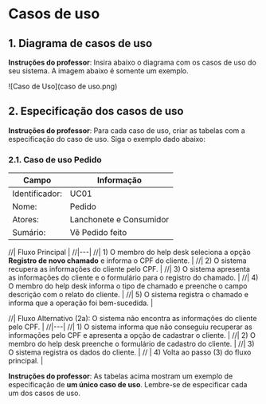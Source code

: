 # Casos de uso

## 1. Diagrama de casos de uso

**Instruções do professor**: Insira abaixo o diagrama com os casos de uso do seu sistema. A imagem abaixo é somente um exemplo.

![Caso de Uso](caso de uso.png)

## 2. Especificação dos casos de uso

**Instruções do professor**: Para cada caso de uso, criar as tabelas com a especificação do caso de uso. Siga o exemplo dado abaixo:

### 2.1. Caso de uso **Pedido**

| Campo          | Informação        |
|---|---|
| Identificador: | UC01              |
| Nome:          | Pedido |
| Atores:        | Lanchonete e Consumidor |
| Sumário:       | Vê Pedido feito |

//| Fluxo Principal |
//|---|
//| 1) O membro do help desk seleciona a opção **Registro de novo chamado** e informa o CPF do cliente. |
//| 2) O sistema recupera as informações do cliente pelo CPF.                   |
//| 3) O sistema apresenta as informações do cliente e o formulário para o registro do chamado. |
//| 4) O membro do help desk informa o tipo de chamado e preenche o campo descrição com o relato do cliente. |
//| 5) O sistema registra o chamado e informa que a operação foi bem-sucedida. |

//| Fluxo Alternativo (2a): O sistema não encontra as informações do cliente pelo CPF. |
//|---|
//| 1) O sistema informa que não conseguiu recuperar as informações pelo CPF e apresenta a opção de cadastrar o cliente. |
//| 2) O membro do help desk preenche o formulário de cadastro do cliente. |
//| 3) O sistema registra os dados do cliente. |
// | 4) Volta ao passo (3) do fluxo principal. |

**Instruções do professor**: As tabelas acima mostram um exemplo de especificação de **um único caso de uso**. Lembre-se de especificar cada um dos casos de uso.


